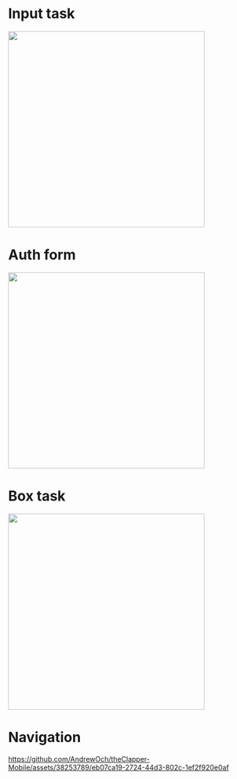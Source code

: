 # Input task
<img src="https://github.com/AndrewOch/theClapper-Mobile/assets/38253789/c6a97c43-67d2-4ebc-81b2-3c4c7c89280e" width="400">

# Auth form
<img src="https://github.com/AndrewOch/theClapper-Mobile/assets/38253789/db3c148d-6cf2-4e01-9c7f-a6bf1314b92a" width="400">

# Box task
<img src="https://github.com/AndrewOch/theClapper-Mobile/assets/38253789/f9d56eb1-1262-47ac-a23b-f9798e8ab88d" width="400">

# Navigation
https://github.com/AndrewOch/theClapper-Mobile/assets/38253789/eb07ca19-2724-44d3-802c-1ef2f920e0af


